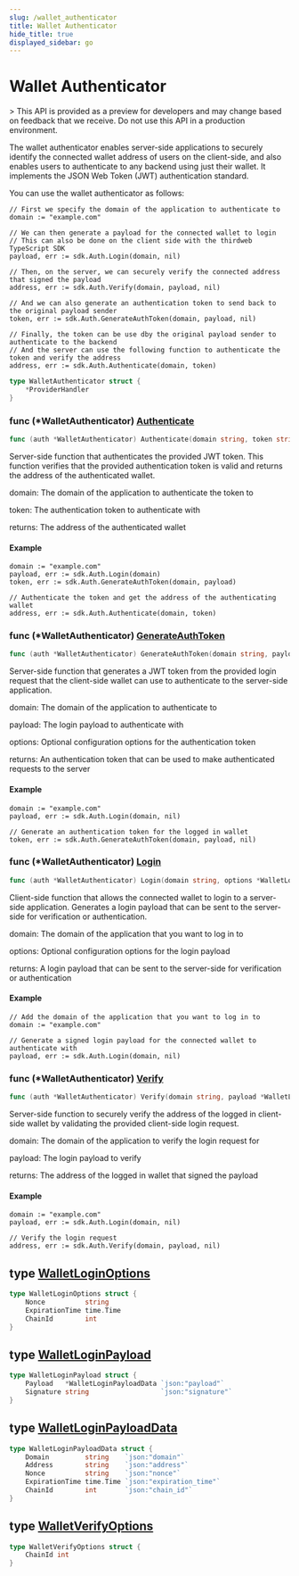 ```yaml
---
slug: /wallet_authenticator
title: Wallet Authenticator
hide_title: true
displayed_sidebar: go
---
```


# Wallet Authenticator

\> This API is provided as a preview for developers and may change based on feedback that we receive. Do not use this API in a production environment.

The wallet authenticator enables server\-side applications to securely identify the connected wallet address of users on the client\-side, and also enables users to authenticate to any backend using just their wallet. It implements the JSON Web Token \(JWT\) authentication standard.

You can use the wallet authenticator as follows:

```
// First we specify the domain of the application to authenticate to
domain := "example.com"

// We can then generate a payload for the connected wallet to login
// This can also be done on the client side with the thirdweb TypeScript SDK
payload, err := sdk.Auth.Login(domain, nil)

// Then, on the server, we can securely verify the connected address that signed the payload
address, err := sdk.Auth.Verify(domain, payload, nil)

// And we can also generate an authentication token to send back to the original payload sender
token, err := sdk.Auth.GenerateAuthToken(domain, payload, nil)

// Finally, the token can be use dby the original payload sender to authenticate to the backend
// And the server can use the following function to authenticate the token and verify the address
address, err := sdk.Auth.Authenticate(domain, token)
```

```go
type WalletAuthenticator struct {
    *ProviderHandler
}
```

### func \(\*WalletAuthenticator\) [Authenticate](https://github.com/thirdweb-dev/go-sdk/blob/main/thirdweb/wallet_authenticator.go#L280-L283)

```go
func (auth *WalletAuthenticator) Authenticate(domain string, token string) (string, error)
```

Server\-side function that authenticates the provided JWT token. This function verifies that the provided authentication token is valid and returns the address of the authenticated wallet.

domain: The domain of the application to authenticate the token to

token: The authentication token to authenticate with

returns: The address of the authenticated wallet

#### Example

```
domain := "example.com"
payload, err := sdk.Auth.Login(domain)
token, err := sdk.Auth.GenerateAuthToken(domain, payload)

// Authenticate the token and get the address of the authenticating wallet
address, err := sdk.Auth.Authenticate(domain, token)
```

### func \(\*WalletAuthenticator\) [GenerateAuthToken](https://github.com/thirdweb-dev/go-sdk/blob/main/thirdweb/wallet_authenticator.go#L197-L201)

```go
func (auth *WalletAuthenticator) GenerateAuthToken(domain string, payload *WalletLoginPayload, options *WalletAuthenticationOptions) (string, error)
```

Server\-side function that generates a JWT token from the provided login request that the client\-side wallet can use to authenticate to the server\-side application.

domain: The domain of the application to authenticate to

payload: The login payload to authenticate with

options: Optional configuration options for the authentication token

returns: An authentication token that can be used to make authenticated requests to the server

#### Example

```
domain := "example.com"
payload, err := sdk.Auth.Login(domain, nil)

// Generate an authentication token for the logged in wallet
token, err := sdk.Auth.GenerateAuthToken(domain, payload, nil)
```

### func \(\*WalletAuthenticator\) [Login](https://github.com/thirdweb-dev/go-sdk/blob/main/thirdweb/wallet_authenticator.go#L72-L75)

```go
func (auth *WalletAuthenticator) Login(domain string, options *WalletLoginOptions) (*WalletLoginPayload, error)
```

Client\-side function that allows the connected wallet to login to a server\-side application. Generates a login payload that can be sent to the server\-side for verification or authentication.

domain: The domain of the application that you want to log in to

options: Optional configuration options for the login payload

returns: A login payload that can be sent to the server\-side for verification or authentication

#### Example

```
// Add the domain of the application that you want to log in to
domain := "example.com"

// Generate a signed login payload for the connected wallet to authenticate with
payload, err := sdk.Auth.Login(domain, nil)
```

### func \(\*WalletAuthenticator\) [Verify](https://github.com/thirdweb-dev/go-sdk/blob/main/thirdweb/wallet_authenticator.go#L129-L133)

```go
func (auth *WalletAuthenticator) Verify(domain string, payload *WalletLoginPayload, options *WalletVerifyOptions) (string, error)
```

Server\-side function to securely verify the address of the logged in client\-side wallet by validating the provided client\-side login request.

domain: The domain of the application to verify the login request for

payload: The login payload to verify

returns: The address of the logged in wallet that signed the payload

#### Example

```
domain := "example.com"
payload, err := sdk.Auth.Login(domain, nil)

// Verify the login request
address, err := sdk.Auth.Verify(domain, payload, nil)
```

## type [WalletLoginOptions](https://github.com/thirdweb-dev/go-sdk/blob/main/thirdweb/types.go#L239-L243)

```go
type WalletLoginOptions struct {
    Nonce          string
    ExpirationTime time.Time
    ChainId        int
}
```

## type [WalletLoginPayload](https://github.com/thirdweb-dev/go-sdk/blob/main/thirdweb/types.go#L253-L256)

```go
type WalletLoginPayload struct {
    Payload   *WalletLoginPayloadData `json:"payload"`
    Signature string                  `json:"signature"`
}
```

## type [WalletLoginPayloadData](https://github.com/thirdweb-dev/go-sdk/blob/main/thirdweb/types.go#L245-L251)

```go
type WalletLoginPayloadData struct {
    Domain         string    `json:"domain"`
    Address        string    `json:"address"`
    Nonce          string    `json:"nonce"`
    ExpirationTime time.Time `json:"expiration_time"`
    ChainId        int       `json:"chain_id"`
}
```

## type [WalletVerifyOptions](https://github.com/thirdweb-dev/go-sdk/blob/main/thirdweb/types.go#L258-L260)

```go
type WalletVerifyOptions struct {
    ChainId int
}
```
